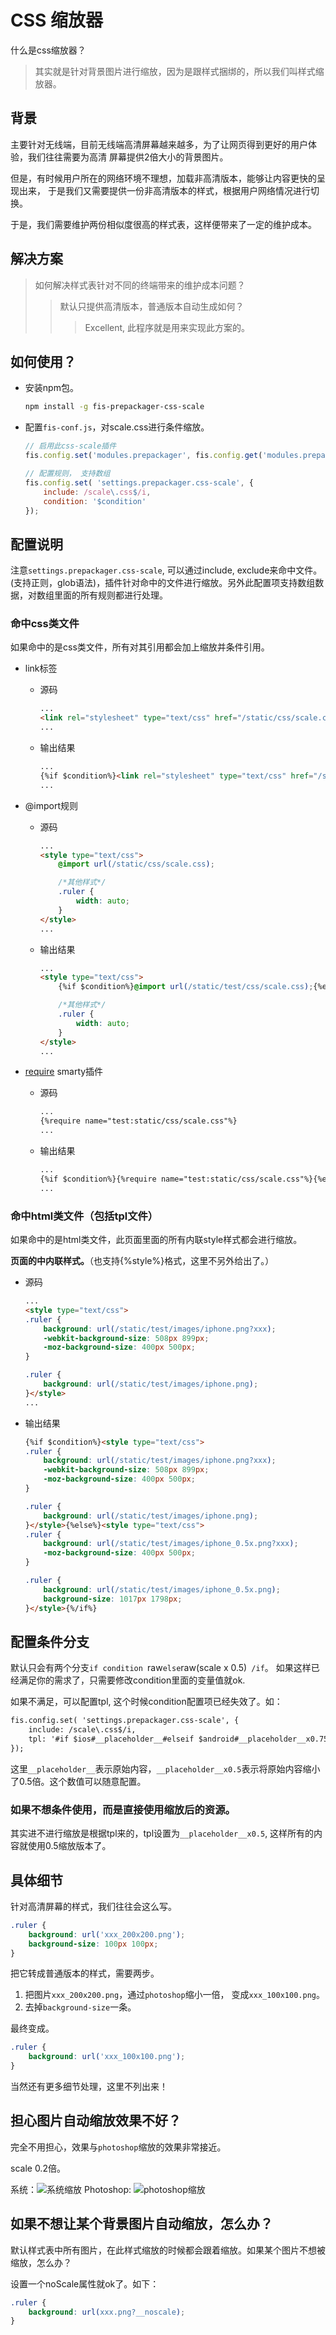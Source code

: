 CSS 缩放器
=========================
什么是css缩放器？
> 其实就是针对背景图片进行缩放，因为是跟样式捆绑的，所以我们叫样式缩放器。

## 背景

主要针对无线端，目前无线端高清屏幕越来越多，为了让网页得到更好的用户体验，我们往往需要为高清
屏幕提供2倍大小的背景图片。

但是，有时候用户所在的网络环境不理想，加载非高清版本，能够让内容更快的呈现出来，
于是我们又需要提供一份非高清版本的样式，根据用户网络情况进行切换。

于是，我们需要维护两份相似度很高的样式表，这样便带来了一定的维护成本。

## 解决方案

> 如何解决样式表针对不同的终端带来的维护成本问题？
>> 默认只提供高清版本，普通版本自动生成如何？
>>> Excellent, 此程序就是用来实现此方案的。

## 如何使用？

* 安装npm包。

    ```bash
    npm install -g fis-prepackager-css-scale
    ```
* 配置`fis-conf.js`，对scale.css进行条件缩放。

    ```javascript
    // 启用此css-scale插件
    fis.config.set('modules.prepackager', fis.config.get('modules.prepackager') + ',css-scale');

    // 配置规则， 支持数组
    fis.config.set( 'settings.prepackager.css-scale', {
        include: /scale\.css$/i,
        condition: '$condition'
    });
    ```

## 配置说明

注意`settings.prepackager.css-scale`, 可以通过include, exclude来命中文件。
(支持正则，glob语法)，插件针对命中的文件进行缩放。另外此配置项支持数组数据，对数组里面的所有规则都进行处理。

### 命中css类文件

如果命中的是css类文件，所有对其引用都会加上缩放并条件引用。

* link标签
  * 源码

    ```html
    ...
    <link rel="stylesheet" type="text/css" href="/static/css/scale.css">
    ...
    ```
  * 输出结果

    ```html
    ...
    {%if $condition%}<link rel="stylesheet" type="text/css" href="/static/test/css/scale.css">{%else%}<link rel="stylesheet" type="text/css" href="/static/test/css/scale_0.5x.css">{%/if%}
    ...
    ```
* @import规则
  * 源码

    ```html
    ...
    <style type="text/css">
        @import url(/static/css/scale.css);

        /*其他样式*/
        .ruler {
            width: auto;
        }
    </style>
    ...
    ```
  * 输出结果

    ```html
    ...
    <style type="text/css">
        {%if $condition%}@import url(/static/test/css/scale.css);{%else%}@import url(/static/test/css/scale_0.5x.css);{%/if%}

        /*其他样式*/
        .ruler {
            width: auto;
        }
    </style>
    ...
    ```
* [require](http://fis.baidu.com/userdoc/fis/%E6%8F%92%E4%BB%B6%E4%BD%BF%E7%94%A8#require) smarty插件
  * 源码

    ```html
    ...
    {%require name="test:static/css/scale.css"%}
    ...
    ```
  * 输出结果

    ```html
    ...
    {%if $condition%}{%require name="test:static/css/scale.css"%}{%else%}{%require name="test:static/css/scale_0.5x.css"%}{%/if%}
    ...
    ```


### 命中html类文件（包括tpl文件）
如果命中的是html类文件，此页面里面的所有内联style样式都会进行缩放。

**页面的中内联样式。**（也支持{%style%}格式，这里不另外给出了。）
* 源码

    ```html
    ...
    <style type="text/css">
    .ruler {
        background: url(/static/test/images/iphone.png?xxx);
        -webkit-background-size: 508px 899px;
        -moz-background-size: 400px 500px;
    }

    .ruler {
        background: url(/static/test/images/iphone.png);
    }</style>
    ...
    ```

* 输出结果

    ```html
    {%if $condition%}<style type="text/css">
    .ruler {
        background: url(/static/test/images/iphone.png?xxx);
        -webkit-background-size: 508px 899px;
        -moz-background-size: 400px 500px;
    }

    .ruler {
        background: url(/static/test/images/iphone.png);
    }</style>{%else%}<style type="text/css">
    .ruler {
        background: url(/static/test/images/iphone_0.5x.png?xxx);
        -moz-background-size: 400px 500px;
    }

    .ruler {
        background: url(/static/test/images/iphone_0.5x.png);
        background-size: 1017px 1798px;
    }</style>{%/if%}
    ```

## 配置条件分支

默认只会有两个分支`if condition `raw` else `raw(scale x 0.5)` /if`。
如果这样已经满足你的需求了，只需要修改condition里面的变量值就ok.

如果不满足，可以配置tpl, 这个时候condition配置项已经失效了。如：

```html
fis.config.set( 'settings.prepackager.css-scale', {
    include: /scale\.css$/i,
    tpl: '#if $ios#__placeholder__#elseif $android#__placeholder__x0.75#else#__placeholder__x0.5#endif#'
});
```

这里`__placeholder__`表示原始内容，`__placeholder__x0.5`表示将原始内容缩小了0.5倍。这个数值可以随意配置。

### 如果不想条件使用，而是直接使用缩放后的资源。
其实进不进行缩放是根据tpl来的，tpl设置为`__placeholder__x0.5`, 这样所有的内容就使用0.5缩放版本了。

## 具体细节

针对高清屏幕的样式，我们往往会这么写。

```css
.ruler {
    background: url('xxx_200x200.png');
    background-size: 100px 100px;
}
```

把它转成普通版本的样式，需要两步。

1. 把图片`xxx_200x200.png`，通过`photoshop`缩小一倍， 变成`xxx_100x100.png`。
2. 去掉`background-size`一条。

最终变成。

```css
.ruler {
    background: url('xxx_100x100.png');
}
```

当然还有更多细节处理，这里不列出来！

## 担心图片自动缩放效果不好？

完全不用担心，效果与`photoshop`缩放的效果非常接近。

scale 0.2倍。

系统：![系统缩放](./scale.png)
Photoshop: ![photoshop缩放](./photoshop.png)

## 如果不想让某个背景图片自动缩放，怎么办？
默认样式表中所有图片，在此样式缩放的时候都会跟着缩放。如果某个图片不想被缩放，怎么办？

设置一个noScale属性就ok了。如下：

```css
.ruler {
    background: url(xxx.png?__noscale);
}
```